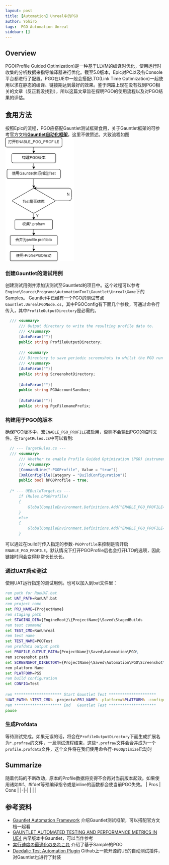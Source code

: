 ```yaml
---
layout: post
title: [Automation] Unreal中的PGO
author: Yohiro
tags:  PGO Automation Unreal
sidebar: []
---
```


## Overview
PGO(Profile Guided Optimization)是一种基于LLVM的编译时优化，使用运行时收集的分析数据来指导编译器进行优化。截至5.0版本，Epic对PC以及各Console平台都进行了配置。PGO在UE中一般会搭配LTO(Link Time Optimization)一起使用以求在静态的编译、链接期达到最好的效果。鉴于网路上现在没有找到PGO相关的文章（反正我没找到），所以这篇文章旨在探明PGO的使用流程以及对PGO结果的评估。

## 食用方法
按照Epic的流程，PGO应搭配Gauntlet测试框架食用，关于Gauntlet框架的可参考官方文档[**Gauntlet自动化框架**](https://docs.unrealengine.com/4.27/zh-CN/TestingAndOptimization/Automation/Gauntlet/)，这里不做赘述。大致流程如图
![PGO Progress in Unreal](images\PGOInUnreal\Progress.png)
### 创建Gauntlet的测试用例
  创建测试用例并添加该测试至Gauntletd的项目中。这个过程可以参考`Engine\Source\Programs\AutomationTool\Gauntlet\Unreal\Game`下的Samples。
  Gauntlet中已经有一个PGO的测试节点`Gauntlet.UnrealPGONode.cs`，其中PGOConfig有下面几个参数，可通过命令行传入，其中`ProfileOutputDirectory`是必需的。
  ```csharp
    /// <summary>
		/// Output directory to write the resulting profile data to.
		/// </summary>
		[AutoParam("")]
		public string ProfileOutputDirectory;

		/// <summary>
		/// Directory to save periodic screenshots to whilst the PGO run is in progress.
		/// </summary>
		[AutoParam("")]
		public string ScreenshotDirectory;

		[AutoParam("")]
		public string PGOAccountSandbox;

		[AutoParam("")]
		public string PgcFilenamePrefix;
  ```
### 构建用于PGO的版本
  确保PGO版本中，宏`ENABLE_PGO_PROFILE`被启用，否则不会输出PGO的临时文件。在`TargetRules.cs`中可以看到:
  ```csharp
    // --- TargetRules.cs ---
  	/// <summary>
		/// Whether to enable Profile Guided Optimization (PGO) instrumentation in this build.
		/// </summary>
		[CommandLine("-PGOProfile", Value = "true")]
		[XmlConfigFile(Category = "BuildConfiguration")]
		public bool bPGOProfile = true;

    /* --- UEBuildTarget.cs ---
		if (Rules.bPGOProfile)
		{
			GlobalCompileEnvironment.Definitions.Add("ENABLE_PGO_PROFILE=1");
		}
		else
		{
			GlobalCompileEnvironment.Definitions.Add("ENABLE_PGO_PROFILE=0");
		}
  ```
  可以通过在build时传入指定的参数`-PGOProfile`来控制是否开启`ENABLE_PGO_PROFILE`。默认情况下打开PGOProfile后也会打开LTO的选项，因此链接时间会变得非常长长长长。

### 通过UAT启动测试
  使用UAT运行指定的测试用例。也可以加入到bat文件里：
  ```bat
  rem path for RunUAT.bat
  set UAT_PATH=RunUAT.bat
  rem project name
  set PRJ_NAME={ProjectName}
  rem staging path
  set STAGING_DIR={EngineRoot}\{ProjectName}\Saved\StagedBuilds
  rem test command
  set TEST_CMD=RunUnreal
  rem test name
  set TEST_NAME=PGOTest
  rem profdata output path
  set PROFILE_OUTPUT_PATH={ProjectName}\Saved\Automation\PGO\
  rem screenshot path
  set SCREENSHOT_DIRECTORY={ProjectName}\Saved\Automation\PGO\Screenshot\
  rem platform Name
  set PLATFORM=PS5
  rem build configuration
  set CONFIG=Test

  rem ********************* Start Gauntlet Test *********************
  %UAT_PATH% %TEST_CMD% -project=%PRJ_NAME% -platform=%PLATFORM% -configuration=%CONFIG% -build=%STAGING_DIR%\%PLATFORM%  -test=%TEST_NAME% -ProfileOutputDirectory=%PROFILE_OUTPUT_PATH% -ScreenshotDirectory=%SCREENSHOT_DIRECTORY% 
  rem ********************* End   Gauntlet Test *********************
  pause
  ```
### 生成Profdata
  等待测试完成。如果无误的话，将会在`ProfileOutputDirectory`下面生成扩展名为`*.profraw`的文件，一旦测试流程结束，这些`*.profraw`文件会合并成为一个`profile.profdata`文件，这个文件将在我们使用命令行`-PGOOptimize`启动时

## Summarize
随着代码的不断改动，原本的Profile数据将变得不会再对当前版本起效。如果使用诸如#if、#ifdef等预编译指令或是inline的函数都会使当前PGO失效。
| Pros | Cons |
|-|-|
| | |

  


## 参考资料
- [Gauntlet Automation Framework](https://qiita.com/donbutsu17/items/cd17d500a9fed143e061) 介绍Gauntlet测试框架，可以搭配官方文档一起看
- [GAUNTLET AUTOMATED TESTING AND PERFORMANCE METRICS IN UE4](https://horugame.com/gauntlet-automated-testing-and-performance-metrics-in-ue4/) 古早版本中Gauntlet，可以当作参考
- [実行速度の最適化のあれこれ](https://www.docswell.com/s/EpicGamesJapan/ZEEL7Z-UE4_LargeScaleDevSQEX_Optimize#p31) 介绍了基于Sample的PGO
- [Daedalic Test Automation Plugin](https://github.com/DaedalicEntertainment/ue4-test-automation) Github上一款开源的UE的自动测试插件，对Gauntlet也进行了封装